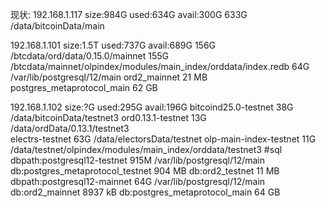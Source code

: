 现状:
192.168.1.117
size:984G  used:634G  avail:300G
633G    /data/bitcoinData/main

192.168.1.101
size:1.5T  used:737G  avail:689G
156G    /btcdata/ord/data/0.15.0/mainnet
155G    /btcdata/mainnet/olpindex/modules/main_index/orddata/index.redb
64G     /var/lib/postgresql/12/main
ord2_mainnet                	21 MB
postgres_metaprotocol_main	    62 GB

192.168.1.102
size:?G  used:295G  avail:196G
bitcoind25.0-testnet   38G     /data/bitcoinData/testnet3
ord0.13.1-testnet      13G     /data/ordData/0.13.1/testnet3                                     
electrs-testnet        63G     /data/electorsData/testnet
olp-main-index-testnet 11G     /data/testnet/olpindex/modules/main_index/orddata/testnet3
#sql
dbpath:postgresql12-testnet       915M    /var/lib/postgresql/12/main 
db:postgres_metaprotocol_testnet  904 MB
db:ord2_testnet	                  11 MB
dbpath:postgresql12-mainnet       64G     /var/lib/postgresql/12/main 
db:ord2_mainnet                   8937 kB
db:postgres_metaprotocol_main     64   GB

